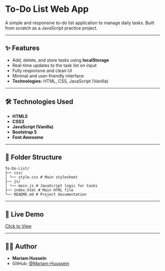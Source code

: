 # To-Do List Web App

A simple and responsive to-do list application to manage daily tasks. Built from scratch as a JavaScript practice project.

---

## ✨ Features

- Add, delete, and store tasks using **localStorage**
- Real-time updates to the task list on input
- Fully responsive and clean UI
- Minimal and user-friendly interface
- **Technologies:** HTML, CSS, JavaScript (Vanilla)

---

## 🛠️ Technologies Used

- **HTML5**
- **CSS3**
- **JavaScript (Vanilla)**
- **Bootstrap 5**
- **Font Awesome**

---

## 📁 Folder Structure
```
To-Do-List/
├── css/
│ └── style.css # Main stylesheet
├── js/
│ └── main.js # JavaScript logic for tasks
├── index.html # Main HTML file
└── README.md # Project documentation
```

---

## 🔗 Live Demo
[Click to View](https://mariam-huussein.github.io/To-Do-List/)

---

## 👩‍💻 Author

- **Mariam Hussein**  
- GitHub: [@Mariam-Huussein](https://github.com/Mariam-Huussein)
